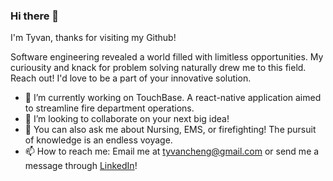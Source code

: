 ### Hi there 👋

I'm Tyvan, thanks for visiting my Github!

Software engineering revealed a world filled with limitless opportunities. My curiousity and knack for problem solving naturally drew me to this field. Reach out! I'd love to be a part of your innovative solution.

<!-- - 🔭 I’m currently working on [LockedIn](https://github.com/tyvancheng/LinkedIn-Clone)! A LinkedIn clone built with Rails and React. -->
- 🔭 I’m currently working on TouchBase. A react-native application aimed to streamline fire department operations.
- 👯 I’m looking to collaborate on your next big idea!
- 💬 You can also ask me about Nursing, EMS, or firefighting! The pursuit of knowledge is an endless voyage.
- 📫 How to reach me: Email me at tyvancheng@gmail.com or send me a message through [LinkedIn](https://www.linkedin.com/in/tyvan-cheng-7431748b/)!
  
<!--
- ⚡ Fun fact: I enjoy running and playing golf, where the greatest adversary to overcome is the mind. Overcome that hurdle and the possibilities are endless!
- 🌱 I’m currently learning ...
- 🤔 I’m looking for help with ...
- 😄 Pronouns: ...
- ⚡ Fun fact: ...
-->

